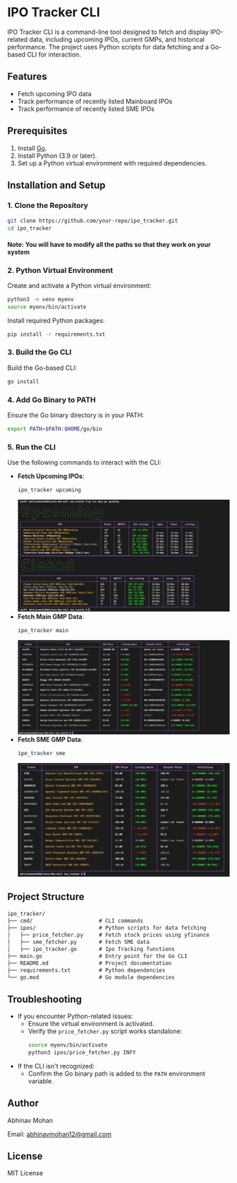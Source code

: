 
# IPO Tracker CLI

IPO Tracker CLI is a command-line tool designed to fetch and display IPO-related data, including upcoming IPOs, current GMPs, and historical performance. The project uses Python scripts for data fetching and a Go-based CLI for interaction.

## Features
- Fetch upcoming IPO data
- Track performance of recently listed Mainboard IPOs
- Track performance of recently listed SME IPOs

## Prerequisites
1. Install [Go](https://go.dev/doc/install).
2. Install Python (3.9 or later).
3. Set up a Python virtual environment with required dependencies.

## Installation and Setup

### 1. Clone the Repository
```bash
git clone https://github.com/your-repo/ipo_tracker.git
cd ipo_tracker
```
#### Note: You will have to modify all the paths so that they work on your system
### 2. Python Virtual Environment
Create and activate a Python virtual environment:
```bash
python3 -m venv myenv
source myenv/bin/activate
```

Install required Python packages:
```bash
pip install -r requirements.txt
```

### 3. Build the Go CLI
Build the Go-based CLI:
```bash
go install
```

### 4. Add Go Binary to PATH
Ensure the Go binary directory is in your PATH:
```bash
export PATH=$PATH:$HOME/go/bin
```

### 5. Run the CLI
Use the following commands to interact with the CLI:
- **Fetch Upcoming IPOs**:
  ```bash
  ipo_tracker upcoming
  ```
  ![alt text](image-3.png)
- **Fetch Main GMP Data**:
  ```bash
  ipo_tracker main
  ```
  ![alt text](image-1.png)
- **Fetch SME GMP Data**:
  ```bash
  ipo_tracker sme
  ```
  ![alt text](image-2.png)
## Project Structure
```
ipo_tracker/
├── cmd/                     # CLI commands
├── ipos/                    # Python scripts for data fetching
│   ├── price_fetcher.py     # Fetch stock prices using yfinance
│   ├── sme_fetcher.py       # Fetch SME data
│   ├── ipo_tracker.go       # Ipo Tracking functions
├── main.go                  # Entry point for the Go CLI
├── README.md                # Project documentation
├── requirements.txt         # Python dependencies
└── go.mod                   # Go module dependencies
```

## Troubleshooting
- If you encounter Python-related issues:
  - Ensure the virtual environment is activated.
  - Verify the `price_fetcher.py` script works standalone:
    ```bash
    source myenv/bin/activate
    python3 ipos/price_fetcher.py INFY
    ```
- If the CLI isn't recognized:
  - Confirm the Go binary path is added to the `PATH` environment variable.

## Author
Abhinav Mohan  

Email: abhinavmohan12@gmail.com

## License
MIT License
